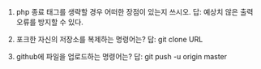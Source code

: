 1. php 종료 태그를 생략할 경우 어떠한 장점이 있는지 쓰시오.
답: 예상치 않은 출력 오류를 방지할 수 있다.

2. 포크한 자신의 저장소를 복제하는 명령어는?
답: git clone URL

3. github에 파일을 업로드하는 명령어는?
답: git push -u origin master
